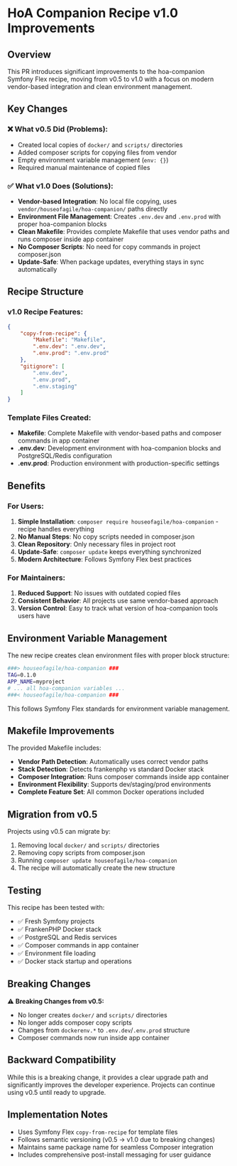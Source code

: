 # HoA Companion Recipe v1.0 Improvements

## Overview

This PR introduces significant improvements to the hoa-companion Symfony Flex recipe, moving from v0.5 to v1.0 with a focus on modern vendor-based integration and clean environment management.

## Key Changes

### ❌ **What v0.5 Did (Problems):**
- Created local copies of `docker/` and `scripts/` directories
- Added composer scripts for copying files from vendor
- Empty environment variable management (`env: {}`)
- Required manual maintenance of copied files

### ✅ **What v1.0 Does (Solutions):**
- **Vendor-based Integration**: No local file copying, uses `vendor/houseofagile/hoa-companion/` paths directly
- **Environment File Management**: Creates `.env.dev` and `.env.prod` with proper hoa-companion blocks
- **Clean Makefile**: Provides complete Makefile that uses vendor paths and runs composer inside app container
- **No Composer Scripts**: No need for copy commands in project composer.json
- **Update-Safe**: When package updates, everything stays in sync automatically

## Recipe Structure

### v1.0 Recipe Features:
```json
{
    "copy-from-recipe": {
        "Makefile": "Makefile",
        ".env.dev": ".env.dev",
        ".env.prod": ".env.prod"
    },
    "gitignore": [
        ".env.dev",
        ".env.prod", 
        ".env.staging"
    ]
}
```

### Template Files Created:
- **Makefile**: Complete Makefile with vendor-based paths and composer commands in app container
- **.env.dev**: Development environment with hoa-companion blocks and PostgreSQL/Redis configuration
- **.env.prod**: Production environment with production-specific settings

## Benefits

### For Users:
1. **Simple Installation**: `composer require houseofagile/hoa-companion` - recipe handles everything
2. **No Manual Steps**: No copy scripts needed in composer.json
3. **Clean Repository**: Only necessary files in project root
4. **Update-Safe**: `composer update` keeps everything synchronized
5. **Modern Architecture**: Follows Symfony Flex best practices

### For Maintainers:
1. **Reduced Support**: No issues with outdated copied files
2. **Consistent Behavior**: All projects use same vendor-based approach
3. **Version Control**: Easy to track what version of hoa-companion tools users have

## Environment Variable Management

The new recipe creates clean environment files with proper block structure:

```bash
###> houseofagile/hoa-companion ###
TAG=0.1.0
APP_NAME=myproject
# ... all hoa-companion variables ...
###< houseofagile/hoa-companion ###
```

This follows Symfony Flex standards for environment variable management.

## Makefile Improvements

The provided Makefile includes:
- **Vendor Path Detection**: Automatically uses correct vendor paths
- **Stack Detection**: Detects frankenphp vs standard Docker stack
- **Composer Integration**: Runs composer commands inside app container
- **Environment Flexibility**: Supports dev/staging/prod environments
- **Complete Feature Set**: All common Docker operations included

## Migration from v0.5

Projects using v0.5 can migrate by:
1. Removing local `docker/` and `scripts/` directories
2. Removing copy scripts from composer.json
3. Running `composer update houseofagile/hoa-companion` 
4. The recipe will automatically create the new structure

## Testing

This recipe has been tested with:
- ✅ Fresh Symfony projects
- ✅ FrankenPHP Docker stack
- ✅ PostgreSQL and Redis services  
- ✅ Composer commands in app container
- ✅ Environment file loading
- ✅ Docker stack startup and operations

## Breaking Changes

⚠️ **Breaking Changes from v0.5:**
- No longer creates `docker/` and `scripts/` directories
- No longer adds composer copy scripts
- Changes from `dockerenv.*` to `.env.dev`/`.env.prod` structure
- Composer commands now run inside app container

## Backward Compatibility

While this is a breaking change, it provides a clear upgrade path and significantly improves the developer experience. Projects can continue using v0.5 until ready to upgrade.

## Implementation Notes

- Uses Symfony Flex `copy-from-recipe` for template files
- Follows semantic versioning (v0.5 → v1.0 due to breaking changes)
- Maintains same package name for seamless Composer integration
- Includes comprehensive post-install messaging for user guidance